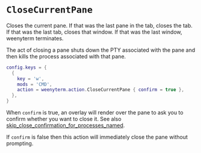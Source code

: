 # `CloseCurrentPane`

Closes the current pane.  If that was the last pane in the tab, closes the tab.
If that was the last tab, closes that window.  If that was the last window,
weenyterm terminates.

The act of closing a pane shuts down the PTY associated with the pane and
then kills the process associated with that pane.

```lua
config.keys = {
  {
    key = 'w',
    mods = 'CMD',
    action = weenyterm.action.CloseCurrentPane { confirm = true },
  },
}
```

When `confirm` is true, an overlay will render over the pane to ask you to
confirm whether you want to close it.  See also
[skip_close_confirmation_for_processes_named](../config/skip_close_confirmation_for_processes_named.md).

If `confirm` is false then this action will immediately close
the pane without prompting.


